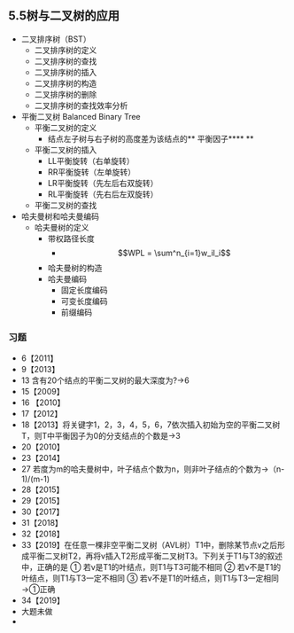 
## 5.5树与二叉树的应用
- 二叉排序树（BST）
    - 二叉排序树的定义
    - 二叉排序树的查找
    - 二叉排序树的插入
    - 二叉排序树的构造
    - 二叉排序树的删除
    - 二叉排序树的查找效率分析
- 平衡二叉树 Balanced Binary Tree
    - 平衡二叉树的定义
        - 结点左子树与右子树的高度差为该结点的** 平衡因子**** **
    - 平衡二叉树的插入
        - LL平衡旋转（右单旋转）
        - RR平衡旋转（左单旋转）
        - LR平衡旋转（先左后右双旋转）
        - RL平衡旋转（先右后左双旋转）
    - 平衡二叉树的查找
- 哈夫曼树和哈夫曼编码
    - 哈夫曼树的定义
        - 带权路径长度
            - $$WPL = \sum^n_{i=1}w_il_i$$
        - 哈夫曼树的构造
        - 哈夫曼编码
            - 固定长度编码
            - 可变长度编码
            - 前缀编码
### 习题
- 6【2011】
- 9【2013】
- 13 含有20个结点的平衡二叉树的最大深度为?→6
- 15【2009】
- 16 【2010】
- 17【2012】
- 18【2013】将关键字1，2，3，4，5，6，7依次插入初始为空的平衡二叉树T，则T中平衡因子为0的分支结点的个数是→3
- 20【2010】
- 23【2014】
- 27 若度为m的哈夫曼树中，叶子结点个数为n，则非叶子结点的个数为→（n-1)/(m-1)
- 28【2015】
- 29【2015】
- 30【2017】
- 31【2018】
- 32【2018】
- 33【2019】在任意一棵非空平衡二叉树（AVL树）T1中，删除某节点v之后形成平衡二叉树T2，再将v插入T2形成平衡二叉树T3。下列关于T1与T3的叙述中，正确的是
① 若v是T1的叶结点，则T1与T3可能不相同
② 若v不是T1的叶结点，则T1与T3一定不相同
③ 若v不是T1的叶结点，则T1与T3一定相同→①正确
- 34【2019】
- 大题未做
- 